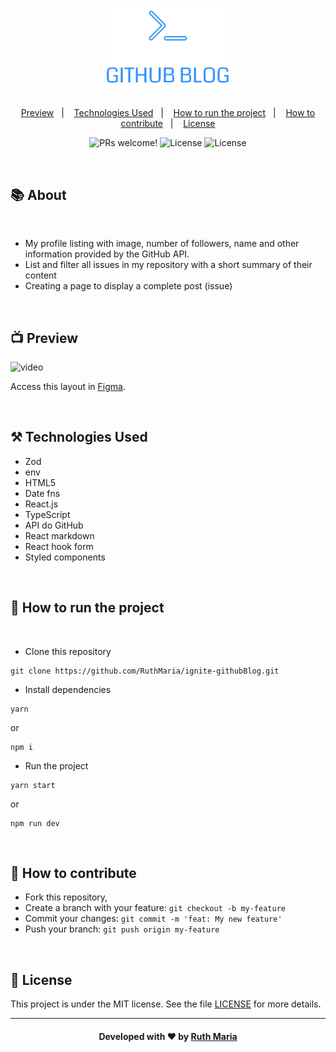 <h1 align="center">
    <img alt="Logo Repository" src="./src/assets/logo.svg" width="200px" />
</h1>

<p align="center">
  <a href="#execution">Preview</a>&nbsp;&nbsp;&nbsp;|&nbsp;&nbsp;&nbsp;
  <a href="#technologies">Technologies Used</a>&nbsp;&nbsp;&nbsp;|&nbsp;&nbsp;&nbsp;
  <a href="#run">How to run the project</a>&nbsp;&nbsp;&nbsp;|&nbsp;&nbsp;&nbsp;
  <a href="#contribute">How to contribute</a>&nbsp;&nbsp;&nbsp;|&nbsp;&nbsp;&nbsp;
  <a href="#license">License</a>
</p>

<p align="center">
 <img src="https://img.shields.io/static/v1?label=PRs&message=welcome&color=00B37E&labelColor=000000" alt="PRs welcome!" />

  <img alt="License" src="https://img.shields.io/badge/Made%20by-Ruth%20Maria-00B37E">

  <img alt="License" src="https://img.shields.io/static/v1?label=license&message=MIT&color=00B37E&labelColor=000000">
</p>

<br>

## :books: About

<a id="execution"></a><br>

- My profile listing with image, number of followers, name and other information provided by the GitHub API.
- List and filter all issues in my repository with a short summary of their content
- Creating a page to display a complete post (issue)

<br>

## :tv: Preview

![video](./src/assets/video.gif)

Access this layout in [Figma](<https://www.figma.com/file/JWAnRsIahzK1FSPDHlQkj7/GitHub-Blog-(Community)?node-id=0%3A1&t=OeIxyVmLVYW9cD8z-0>).

<a id="technologies"></a><br>

## ⚒️ Technologies Used

- Zod
- env
- HTML5
- Date fns
- React.js
- TypeScript
- API do GitHub
- React markdown
- React hook form
- Styled components

<a id="run"></a><br>

## 🚀 How to run the project

<br>

- Clone this repository

```
git clone https://github.com/RuthMaria/ignite-githubBlog.git
```

- Install dependencies

```
yarn
```

or

```
npm i
```

- Run the project

```
yarn start
```

or

```
npm run dev
```

<br>

## 🎯 How to contribute

- Fork this repository,
- Create a branch with your feature: `git checkout -b my-feature`
- Commit your changes: `git commit -m 'feat: My new feature'`
- Push your branch: `git push origin my-feature`

<a id="license"></a><br>

## :memo: License

This project is under the MIT license. See the file [LICENSE](LICENSE) for more details.

---

<h4 align="center">
    Developed with ❤️ by <a href="https://www.linkedin.com/in/ruth-maria-9b256071/" target="_blank">Ruth Maria</a>
</h4>
